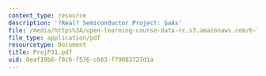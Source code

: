 ```yaml
---
content_type: resource
description: '?Real? Semiconductor Project: GaAs'
file: /media/https%3A/open-learning-course-data-rc.s3.amazonaws.com/6-730-physics-for-solid-state-applications-spring-2003/0eaf19b6f8c6f576cb63f79083727d1a_ProjP31.pdf
file_type: application/pdf
resourcetype: Document
title: ProjP31.pdf
uid: 0eaf19b6-f8c6-f576-cb63-f79083727d1a
---
```


